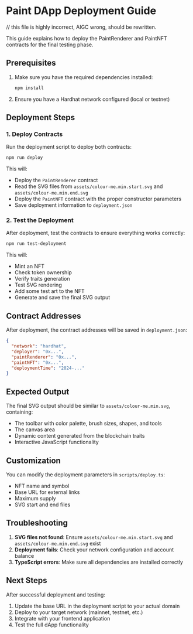 # Paint DApp Deployment Guide
// this file is highly incorrect, AIGC wrong, should be rewritten. 

This guide explains how to deploy the PaintRenderer and PaintNFT contracts for the final testing phase.

## Prerequisites

1. Make sure you have the required dependencies installed:
   ```bash
   npm install
   ```

2. Ensure you have a Hardhat network configured (local or testnet)

## Deployment Steps

### 1. Deploy Contracts

Run the deployment script to deploy both contracts:

```bash
npm run deploy
```

This will:
- Deploy the `PaintRenderer` contract
- Read the SVG files from `assets/colour-me.min.start.svg` and `assets/colour-me.min.end.svg`
- Deploy the `PaintNFT` contract with the proper constructor parameters
- Save deployment information to `deployment.json`

### 2. Test the Deployment

After deployment, test the contracts to ensure everything works correctly:

```bash
npm run test-deployment
```

This will:
- Mint an NFT
- Check token ownership
- Verify traits generation
- Test SVG rendering
- Add some test art to the NFT
- Generate and save the final SVG output

## Contract Addresses

After deployment, the contract addresses will be saved in `deployment.json`:

```json
{
  "network": "hardhat",
  "deployer": "0x...",
  "paintRenderer": "0x...",
  "paintNFT": "0x...",
  "deploymentTime": "2024-..."
}
```

## Expected Output

The final SVG output should be similar to `assets/colour-me.min.svg`, containing:
- The toolbar with color palette, brush sizes, shapes, and tools
- The canvas area
- Dynamic content generated from the blockchain traits
- Interactive JavaScript functionality

## Customization

You can modify the deployment parameters in `scripts/deploy.ts`:
- NFT name and symbol
- Base URL for external links
- Maximum supply
- SVG start and end files

## Troubleshooting

1. **SVG files not found**: Ensure `assets/colour-me.min.start.svg` and `assets/colour-me.min.end.svg` exist
2. **Deployment fails**: Check your network configuration and account balance
3. **TypeScript errors**: Make sure all dependencies are installed correctly

## Next Steps

After successful deployment and testing:
1. Update the base URL in the deployment script to your actual domain
2. Deploy to your target network (mainnet, testnet, etc.)
3. Integrate with your frontend application
4. Test the full dApp functionality 